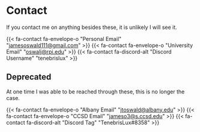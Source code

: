 # Contact

If you contact me on anything besides these, it is unlikely I will see it. 

{{< fa-contact fa-envelope-o  "Personal Email" "jamesoswald111@gmail.com" >}}
{{< fa-contact fa-envelope-o  "University Email" "oswalj@rpi.edu" >}}
{{< fa-contact fa-discord-alt "Discord Username" "tenebrislux" >}}

## Deprecated  

At one time I was able to be reached through these, this is no longer the case.

{{< fa-contact fa-envelope-o  "Albany Email" "jtoswald@albany.edu" >}}
{{< fa-contact fa-envelope-o  "CCSD Email" "jameso3@s.ccsd.edu" >}}
{{< fa-contact fa-discord-alt "Discord Tag" "TenebrisLux#8358" >}}
